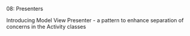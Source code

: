 08: Presenters

Introducing Model View Presenter - a pattern to enhance separation of concerns in the Activity classes

